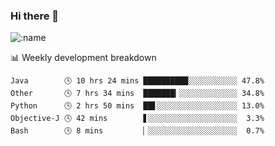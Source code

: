 ### Hi there 👋

<!--
**lv2020/lv2020** is a ✨ _special_ ✨ repository because its `README.md` (this file) appears on your GitHub profile.

Here are some ideas to get you started:

- 🔭 I’m currently working on ...
- 🌱 I’m currently learning ...
- 👯 I’m looking to collaborate on ...
- 🤔 I’m looking for help with ...
- 💬 Ask me about ...
- 📫 How to reach me: ...
- 😄 Pronouns: ...
- ⚡ Fun fact: ...
-->
![:name](https://count.getloli.com/get/@:lv2020)
 <!-- waka-box start -->
📊 Weekly development breakdown
```text
Java        🕓 10 hrs 24 mins ██████████░░░░░░░░░░░ 47.8%
Other       🕓 7 hrs 34 mins  ███████▎░░░░░░░░░░░░░ 34.8%
Python      🕓 2 hrs 50 mins  ██▋░░░░░░░░░░░░░░░░░░ 13.0%
Objective-J 🕓 42 mins        ▋░░░░░░░░░░░░░░░░░░░░  3.3%
Bash        🕓 8 mins         ▏░░░░░░░░░░░░░░░░░░░░  0.7%
```
<!-- Powered by https://github.com/YouEclipse/waka-box-go . -->
<!-- waka-box end -->
